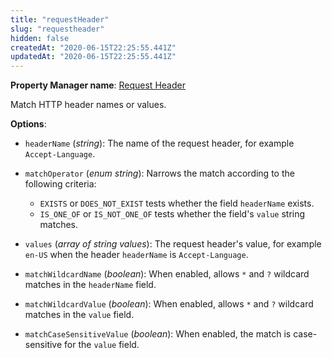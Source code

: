 ```yaml
---
title: "requestHeader"
slug: "requestheader"
hidden: false
createdAt: "2020-06-15T22:25:55.441Z"
updatedAt: "2020-06-15T22:25:55.441Z"
---
```

__Property Manager name__: [Request Header](https://control.akamai.com/wh/CUSTOMER/AKAMAI/en-US/WEBHELP/property-manager/property-manager-help/csh_lookup.html?id=PM_0019)

Match HTTP header names or values.

__Options__:

- `headerName` (_string_): The name of the request header, for example `Accept-Language`.

- `matchOperator` (_enum string_): Narrows the match according to the following criteria:

    - `EXISTS` or `DOES_NOT_EXIST` tests whether the field       `headerName` exists.
    - `IS_ONE_OF` or `IS_NOT_ONE_OF` tests whether the field's `value`     string matches.

- `values` (_array of string values_): The request header's value, for example `en-US` when the header `headerName` is `Accept-Language`.

- `matchWildcardName` (_boolean_): When enabled, allows `*` and `?` wildcard matches in the `headerName` field.

- `matchWildcardValue` (_boolean_): When enabled, allows `*` and `?` wildcard matches in the `value` field.

- `matchCaseSensitiveValue` (_boolean_): When enabled, the match is case-sensitive for the `value` field.
